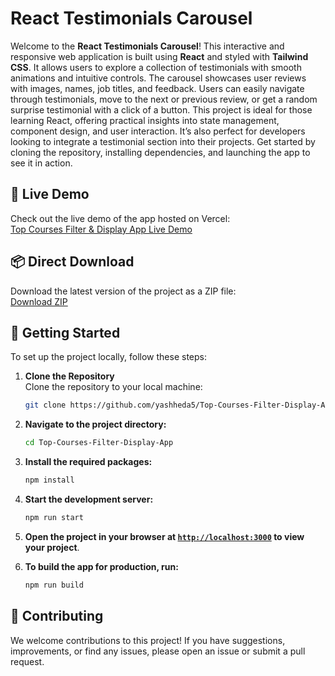 # React Testimonials Carousel

Welcome to the **React Testimonials Carousel**! This interactive and responsive web application is built using **React** and styled with **Tailwind CSS**. It allows users to explore a collection of testimonials with smooth animations and intuitive controls. The carousel showcases user reviews with images, names, job titles, and feedback. Users can easily navigate through testimonials, move to the next or previous review, or get a random surprise testimonial with a click of a button. This project is ideal for those learning React, offering practical insights into state management, component design, and user interaction. It’s also perfect for developers looking to integrate a testimonial section into their projects. Get started by cloning the repository, installing dependencies, and launching the app to see it in action.

## 🎯 Live Demo

Check out the live demo of the app hosted on Vercel:  
[Top Courses Filter & Display App Live Demo](https://top-courses-filter-display-app.vercel.app/)

## 📦 Direct Download

Download the latest version of the project as a ZIP file:  
[Download ZIP](https://github.com/yashheda5/Top-Courses-Filter-Display-App/archive/refs/heads/main.zip)

## 🚀 Getting Started

To set up the project locally, follow these steps:

1. **Clone the Repository**  
   Clone the repository to your local machine:
   ```sh
   git clone https://github.com/yashheda5/Top-Courses-Filter-Display-App.git
    ```

2. **Navigate to the project directory:**
    ```sh
    cd Top-Courses-Filter-Display-App
    ```

3. **Install the required packages:**
    ```sh
    npm install
    ```

4. **Start the development server:**
    ```sh
    npm run start
    ```

5. **Open the project in your browser at [`http://localhost:3000`](http://localhost:3000) to view your project**.

6. **To build the app for production, run:**
    ```sh
    npm run build
    ```

## 🤝 Contributing

We welcome contributions to this project! If you have suggestions, improvements, or find any issues, please open an issue or submit a pull request.
